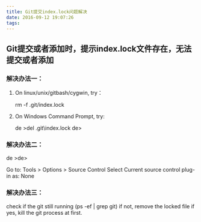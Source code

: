 ```yaml
---
title: Git提交index.lock问题解决
date: 2016-09-12 19:07:26
tags:
---
```



## Git提交或者添加时，提示index.lock文件存在，无法提交或者添加 
### 解决办法一：
1. On linux/unix/gitbash/cygwin, try：

	rm -f .git/index.lock

2. On Windows Command Prompt, try:

	de >del .git\index.lock	de>

	

### 解决办法二：

de >de>

Go to: Tools > Options > Source Control
Select Current source control plug-in as: None

### 解决办法三：

check if the git still running (ps -ef | grep git)
if not, remove the locked file
if yes, kill the git process at first.
